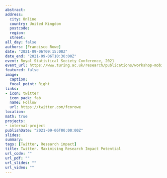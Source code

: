 ```yaml
---
abstract: 
address:
  city: Online
  country: United Kingdom
  postcode: 
  region: 
  street: 
all_day: false
authors: [Francisco Rowe]
date: "2021-09-06T09:15:00Z"
date_end: "2021-09-06T10:30:00Z"
event: Royal Statistical Society Conference, 2021
event_url: https://www.turing.ac.uk/research/publications/workshop-mobility-data-urban-science-workshop-report
featured: false
image:
  caption: 
  focal_point: Right
links:
- icon: twitter
  icon_pack: fab
  name: Follow
  url: https://twitter.com/fcorowe
location: 
math: true
projects:
- internal-project
publishDate: "2021-09-06T00:00:00Z"
slides: 
summary: 
tags: [Twitter, Research impact]
title: Twitter. Maximising Research Impact Potential
url_code: ""
url_pdf: ""
url_slides: ""
url_video: ""
---
```

